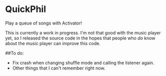 QuickPhil
=========

Play a queue of songs with Activator!

This is currently a work in progress. I'm not that good with the music player yet, so I released the source code in the hopes that people who *do* know about the music player can improve this code.

##To do:

* Fix crash when changing shuffle mode and calling the listener again.
* Other things that I can't remember right now.
